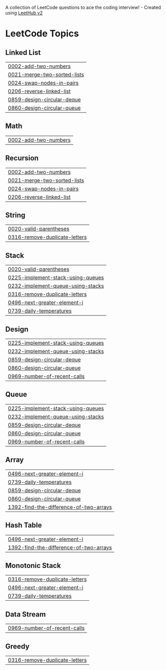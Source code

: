 A collection of LeetCode questions to ace the coding interview! - Created using [LeetHub v2](https://github.com/arunbhardwaj/LeetHub-2.0)
<!---LeetCode Topics Start-->
# LeetCode Topics
## Linked List
|  |
| ------- |
| [0002-add-two-numbers](https://github.com/rosieisor/LeetCode/tree/master/0002-add-two-numbers) |
| [0021-merge-two-sorted-lists](https://github.com/rosieisor/LeetCode/tree/master/0021-merge-two-sorted-lists) |
| [0024-swap-nodes-in-pairs](https://github.com/rosieisor/LeetCode/tree/master/0024-swap-nodes-in-pairs) |
| [0206-reverse-linked-list](https://github.com/rosieisor/LeetCode/tree/master/0206-reverse-linked-list) |
| [0859-design-circular-deque](https://github.com/rosieisor/LeetCode/tree/master/0859-design-circular-deque) |
| [0860-design-circular-queue](https://github.com/rosieisor/LeetCode/tree/master/0860-design-circular-queue) |
## Math
|  |
| ------- |
| [0002-add-two-numbers](https://github.com/rosieisor/LeetCode/tree/master/0002-add-two-numbers) |
## Recursion
|  |
| ------- |
| [0002-add-two-numbers](https://github.com/rosieisor/LeetCode/tree/master/0002-add-two-numbers) |
| [0021-merge-two-sorted-lists](https://github.com/rosieisor/LeetCode/tree/master/0021-merge-two-sorted-lists) |
| [0024-swap-nodes-in-pairs](https://github.com/rosieisor/LeetCode/tree/master/0024-swap-nodes-in-pairs) |
| [0206-reverse-linked-list](https://github.com/rosieisor/LeetCode/tree/master/0206-reverse-linked-list) |
## String
|  |
| ------- |
| [0020-valid-parentheses](https://github.com/rosieisor/LeetCode/tree/master/0020-valid-parentheses) |
| [0316-remove-duplicate-letters](https://github.com/rosieisor/LeetCode/tree/master/0316-remove-duplicate-letters) |
## Stack
|  |
| ------- |
| [0020-valid-parentheses](https://github.com/rosieisor/LeetCode/tree/master/0020-valid-parentheses) |
| [0225-implement-stack-using-queues](https://github.com/rosieisor/LeetCode/tree/master/0225-implement-stack-using-queues) |
| [0232-implement-queue-using-stacks](https://github.com/rosieisor/LeetCode/tree/master/0232-implement-queue-using-stacks) |
| [0316-remove-duplicate-letters](https://github.com/rosieisor/LeetCode/tree/master/0316-remove-duplicate-letters) |
| [0496-next-greater-element-i](https://github.com/rosieisor/LeetCode/tree/master/0496-next-greater-element-i) |
| [0739-daily-temperatures](https://github.com/rosieisor/LeetCode/tree/master/0739-daily-temperatures) |
## Design
|  |
| ------- |
| [0225-implement-stack-using-queues](https://github.com/rosieisor/LeetCode/tree/master/0225-implement-stack-using-queues) |
| [0232-implement-queue-using-stacks](https://github.com/rosieisor/LeetCode/tree/master/0232-implement-queue-using-stacks) |
| [0859-design-circular-deque](https://github.com/rosieisor/LeetCode/tree/master/0859-design-circular-deque) |
| [0860-design-circular-queue](https://github.com/rosieisor/LeetCode/tree/master/0860-design-circular-queue) |
| [0969-number-of-recent-calls](https://github.com/rosieisor/LeetCode/tree/master/0969-number-of-recent-calls) |
## Queue
|  |
| ------- |
| [0225-implement-stack-using-queues](https://github.com/rosieisor/LeetCode/tree/master/0225-implement-stack-using-queues) |
| [0232-implement-queue-using-stacks](https://github.com/rosieisor/LeetCode/tree/master/0232-implement-queue-using-stacks) |
| [0859-design-circular-deque](https://github.com/rosieisor/LeetCode/tree/master/0859-design-circular-deque) |
| [0860-design-circular-queue](https://github.com/rosieisor/LeetCode/tree/master/0860-design-circular-queue) |
| [0969-number-of-recent-calls](https://github.com/rosieisor/LeetCode/tree/master/0969-number-of-recent-calls) |
## Array
|  |
| ------- |
| [0496-next-greater-element-i](https://github.com/rosieisor/LeetCode/tree/master/0496-next-greater-element-i) |
| [0739-daily-temperatures](https://github.com/rosieisor/LeetCode/tree/master/0739-daily-temperatures) |
| [0859-design-circular-deque](https://github.com/rosieisor/LeetCode/tree/master/0859-design-circular-deque) |
| [0860-design-circular-queue](https://github.com/rosieisor/LeetCode/tree/master/0860-design-circular-queue) |
| [1392-find-the-difference-of-two-arrays](https://github.com/rosieisor/LeetCode/tree/master/1392-find-the-difference-of-two-arrays) |
## Hash Table
|  |
| ------- |
| [0496-next-greater-element-i](https://github.com/rosieisor/LeetCode/tree/master/0496-next-greater-element-i) |
| [1392-find-the-difference-of-two-arrays](https://github.com/rosieisor/LeetCode/tree/master/1392-find-the-difference-of-two-arrays) |
## Monotonic Stack
|  |
| ------- |
| [0316-remove-duplicate-letters](https://github.com/rosieisor/LeetCode/tree/master/0316-remove-duplicate-letters) |
| [0496-next-greater-element-i](https://github.com/rosieisor/LeetCode/tree/master/0496-next-greater-element-i) |
| [0739-daily-temperatures](https://github.com/rosieisor/LeetCode/tree/master/0739-daily-temperatures) |
## Data Stream
|  |
| ------- |
| [0969-number-of-recent-calls](https://github.com/rosieisor/LeetCode/tree/master/0969-number-of-recent-calls) |
## Greedy
|  |
| ------- |
| [0316-remove-duplicate-letters](https://github.com/rosieisor/LeetCode/tree/master/0316-remove-duplicate-letters) |
<!---LeetCode Topics End-->